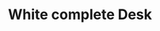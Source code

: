 ---
title: "White complete Desk"
image: "src/img/WhatsApp-Image 2021-10-16-at-3.53.21-PM.webp"
tag:
- portfolio
- cabinetry
- design-install
- homepage
---